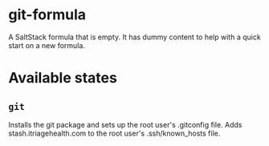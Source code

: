 git-formula
===========

A SaltStack formula that is empty. It has dummy content to help with a quick
start on a new formula.

Available states
================

``git``
-------

Installs the git package and sets up the root user's .gitconfig file.
Adds stash.itriagehealth.com to the root user's .ssh/known_hosts file.
